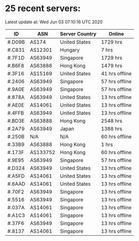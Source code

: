 # 25 recent servers:

Latest update at: Wed Jun 03 07:10:16 UTC 2020

| ID | ASN | Server Country | Online |
| -- | --- | -------------- | ------ |
| #.D09B | AS174 | United States | 1729 hrs |
| #.C831 | AS12301 | Hungary | 7 hrs |
| #.7F1D | AS63949 | Singapore | 1729 hrs |
| #.B6F8 | AS63888 | Hong Kong | 1479 hrs |
| #.3F16 | AS15169 | United States | 41 hrs offline |
| #.2406 | AS63949 | Singapore | 57 hrs offline |
| #.9A0E | AS63949 | Singapore | 57 hrs offline |
| #.878A | AS63949 | United States | 13 hrs offline |
| #.AE0E | AS14061 | United States | 13 hrs offline |
| #.4FFB | AS63949 | United States | 13 hrs offline |
| #.BD3E | AS63888 | Hong Kong | 2548 hrs |
| #.2A79 | AS63949 | Japan | 1388 hrs |
| #.250B | N/A | N/A | 60 hrs offline |
| #.33B9 | AS63888 | Hong Kong | 1 hrs |
| #.173F | AS133752 | Hong Kong | 60 hrs offline |
| #.9E95 | AS63949 | Singapore | 57 hrs offline |
| #.D324 | AS63949 | United States | 13 hrs offline |
| #.A5FD | AS14061 | United States | 13 hrs offline |
| #.6AAD | AS14061 | United States | 13 hrs offline |
| #.70F2 | AS63949 | Singapore | 13 hrs offline |
| #.5516 | AS63949 | Singapore | 13 hrs offline |
| #.037A | AS14061 | Singapore | 13 hrs offline |
| #.A1C3 | AS14061 | Singapore | 13 hrs offline |
| #.37F6 | AS63949 | Singapore | 13 hrs offline |
| #.8137 | AS14061 | Singapore | 13 hrs offline |

